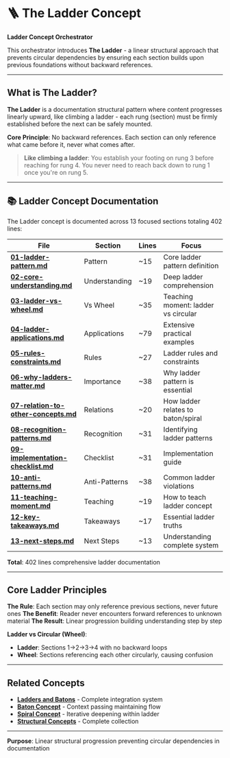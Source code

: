 # 🪜 The Ladder Concept

**Ladder Concept Orchestrator**

This orchestrator introduces **The Ladder** - a linear structural approach that prevents circular dependencies by ensuring each section builds upon previous foundations without backward references.

---

## What is The Ladder?

**The Ladder** is a documentation structural pattern where content progresses linearly upward, like climbing a ladder - each rung (section) must be firmly established before the next can be safely mounted.

**Core Principle**: No backward references. Each section can only reference what came before it, never what comes after.

> **Like climbing a ladder**: You establish your footing on rung 3 before reaching for rung 4. You never need to reach back down to rung 1 once you're on rung 5.

---

## 📚 Ladder Concept Documentation

The Ladder concept is documented across 13 focused sections totaling 402 lines:

| File | Section | Lines | Focus |
|------|---------|-------|-------|
| **[01-ladder-pattern.md](01-ladder-pattern.md)** | Pattern | ~15 | Core ladder pattern definition |
| **[02-core-understanding.md](02-core-understanding.md)** | Understanding | ~19 | Deep ladder comprehension |
| **[03-ladder-vs-wheel.md](03-ladder-vs-wheel.md)** | Vs Wheel | ~35 | Teaching moment: ladder vs circular |
| **[04-ladder-applications.md](04-ladder-applications.md)** | Applications | ~79 | Extensive practical examples |
| **[05-rules-constraints.md](05-rules-constraints.md)** | Rules | ~27 | Ladder rules and constraints |
| **[06-why-ladders-matter.md](06-why-ladders-matter.md)** | Importance | ~38 | Why ladder pattern is essential |
| **[07-relation-to-other-concepts.md](07-relation-to-other-concepts.md)** | Relations | ~20 | How ladder relates to baton/spiral |
| **[08-recognition-patterns.md](08-recognition-patterns.md)** | Recognition | ~31 | Identifying ladder patterns |
| **[09-implementation-checklist.md](09-implementation-checklist.md)** | Checklist | ~31 | Implementation guide |
| **[10-anti-patterns.md](10-anti-patterns.md)** | Anti-Patterns | ~38 | Common ladder violations |
| **[11-teaching-moment.md](11-teaching-moment.md)** | Teaching | ~19 | How to teach ladder concept |
| **[12-key-takeaways.md](12-key-takeaways.md)** | Takeaways | ~17 | Essential ladder truths |
| **[13-next-steps.md](13-next-steps.md)** | Next Steps | ~13 | Understanding complete system |

**Total**: 402 lines comprehensive ladder documentation

---

## Core Ladder Principles

**The Rule**: Each section may only reference previous sections, never future ones
**The Benefit**: Reader never encounters forward references to unknown material
**The Result**: Linear progression building understanding step by step

**Ladder vs Circular (Wheel)**:
- **Ladder**: Sections 1→2→3→4 with no backward loops
- **Wheel**: Sections referencing each other circularly, causing confusion

---

## Related Concepts

- **[Ladders and Batons](../ladders-and-batons/)** - Complete integration system
- **[Baton Concept](../baton/)** - Context passing maintaining flow
- **[Spiral Concept](../spiral/)** - Iterative deepening within ladder
- **[Structural Concepts](../)** - Complete collection

---

**Purpose**: Linear structural progression preventing circular dependencies in documentation
